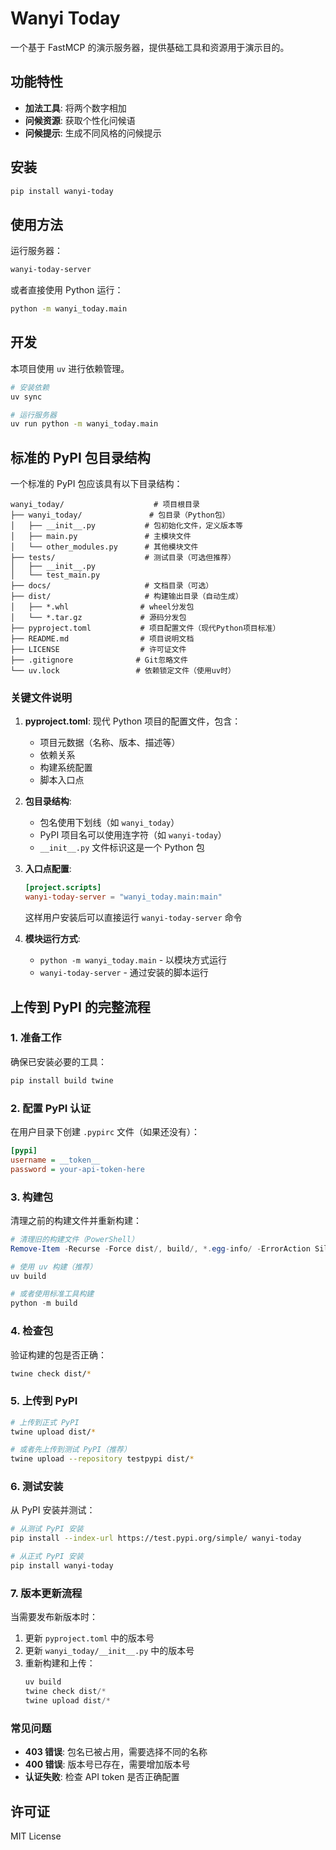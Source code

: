 # Wanyi Today

一个基于 FastMCP 的演示服务器，提供基础工具和资源用于演示目的。

## 功能特性

- **加法工具**: 将两个数字相加
- **问候资源**: 获取个性化问候语
- **问候提示**: 生成不同风格的问候提示

## 安装

```bash
pip install wanyi-today
```

## 使用方法

运行服务器：

```bash
wanyi-today-server
```

或者直接使用 Python 运行：

```bash
python -m wanyi_today.main
```

## 开发

本项目使用 `uv` 进行依赖管理。

```bash
# 安装依赖
uv sync

# 运行服务器
uv run python -m wanyi_today.main
```

## 标准的 PyPI 包目录结构

一个标准的 PyPI 包应该具有以下目录结构：

```
wanyi_today/                    # 项目根目录
├── wanyi_today/               # 包目录（Python包）
│   ├── __init__.py           # 包初始化文件，定义版本等
│   ├── main.py               # 主模块文件
│   └── other_modules.py      # 其他模块文件
├── tests/                    # 测试目录（可选但推荐）
│   ├── __init__.py
│   └── test_main.py
├── docs/                     # 文档目录（可选）
├── dist/                     # 构建输出目录（自动生成）
│   ├── *.whl                # wheel分发包
│   └── *.tar.gz             # 源码分发包
├── pyproject.toml           # 项目配置文件（现代Python项目标准）
├── README.md                # 项目说明文档
├── LICENSE                  # 许可证文件
├── .gitignore              # Git忽略文件
└── uv.lock                 # 依赖锁定文件（使用uv时）
```

### 关键文件说明

1. **pyproject.toml**: 现代 Python 项目的配置文件，包含：
   - 项目元数据（名称、版本、描述等）
   - 依赖关系
   - 构建系统配置
   - 脚本入口点

2. **包目录结构**:
   - 包名使用下划线（如 `wanyi_today`）
   - PyPI 项目名可以使用连字符（如 `wanyi-today`）
   - `__init__.py` 文件标识这是一个 Python 包

3. **入口点配置**:
   ```toml
   [project.scripts]
   wanyi-today-server = "wanyi_today.main:main"
   ```
   这样用户安装后可以直接运行 `wanyi-today-server` 命令

4. **模块运行方式**:
   - `python -m wanyi_today.main` - 以模块方式运行
   - `wanyi-today-server` - 通过安装的脚本运行

## 上传到 PyPI 的完整流程

### 1. 准备工作

确保已安装必要的工具：
```bash
pip install build twine
```

### 2. 配置 PyPI 认证

在用户目录下创建 `.pypirc` 文件（如果还没有）：
```ini
[pypi]
username = __token__
password = your-api-token-here
```

### 3. 构建包

清理之前的构建文件并重新构建：
```powershell
# 清理旧的构建文件（PowerShell）
Remove-Item -Recurse -Force dist/, build/, *.egg-info/ -ErrorAction SilentlyContinue

# 使用 uv 构建（推荐）
uv build

# 或者使用标准工具构建
python -m build
```

### 4. 检查包

验证构建的包是否正确：
```bash
twine check dist/*
```

### 5. 上传到 PyPI

```bash
# 上传到正式 PyPI
twine upload dist/*

# 或者先上传到测试 PyPI（推荐）
twine upload --repository testpypi dist/*
```

### 6. 测试安装

从 PyPI 安装并测试：
```bash
# 从测试 PyPI 安装
pip install --index-url https://test.pypi.org/simple/ wanyi-today

# 从正式 PyPI 安装
pip install wanyi-today
```

### 7. 版本更新流程

当需要发布新版本时：

1. 更新 `pyproject.toml` 中的版本号
2. 更新 `wanyi_today/__init__.py` 中的版本号
3. 重新构建和上传：
   ```powershell
   uv build
   twine check dist/*
   twine upload dist/*
   ```

### 常见问题

- **403 错误**: 包名已被占用，需要选择不同的名称
- **400 错误**: 版本号已存在，需要增加版本号
- **认证失败**: 检查 API token 是否正确配置

## 许可证

MIT License